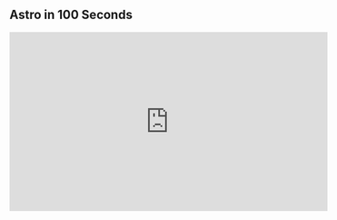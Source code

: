 ---
---

## Astro in 100 Seconds

<div class="video-container">
<iframe
title="Astro in 100 Seconds"
width="560"
height="315"
src="https://www.youtube-nocookie.com/embed/dsTXcSeAZq8"
frameborder="0"
allow="accelerometer; autoplay; clipboard-write; encrypted-media; gyroscope; picture-in-picture"
allowfullscreen
></iframe>
</div>
